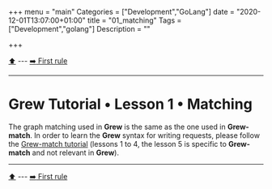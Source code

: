 +++
menu = "main"
Categories = ["Development","GoLang"]
date = "2020-12-01T13:07:00+01:00"
title = "01_matching"
Tags = ["Development","golang"]
Description = ""

+++

[:arrow_up:](../top) --- [:arrow_right: First rule](../02_first_rule)

---

# Grew Tutorial • Lesson 1 • Matching

The graph matching used in **Grew** is the same as the one used in **Grew-match**.
In order to learn the **Grew** syntax for writing requests, please follow the [Grew-match tutorial](https://universal.grew.fr?tutorial=yes) (lessons 1 to 4, the lesson 5 is specific to **Grew-match** and not relevant in **Grew**).

---

[:arrow_up:](../top) --- [:arrow_right: First rule](../02_first_rule)
